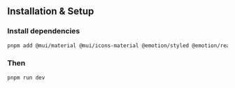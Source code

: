 ## Installation & Setup

### Install dependencies
```sh
pnpm add @mui/material @mui/icons-material @emotion/styled @emotion/react
```

### Then
```sh
pnpm run dev
```
